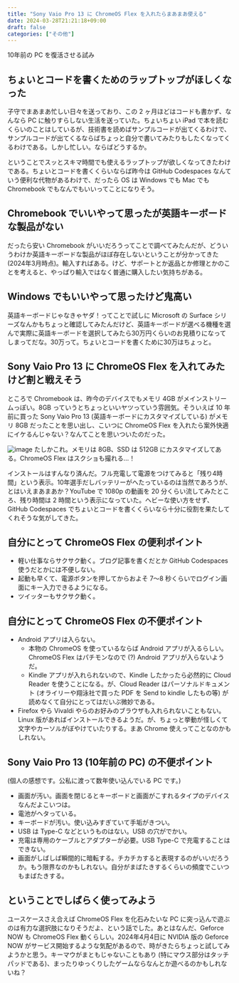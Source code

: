 ```yaml
---
title: "Sony Vaio Pro 13 に ChromeOS Flex を入れたらまあまあ使える"
date: 2024-03-28T21:21:18+09:00
draft: false
categories: ["その他"]
---
```


10年前の PC を復活させる試み

<!--more-->

## ちょいとコードを書くためのラップトップがほしくなった

子守でまあまあ忙しい日々を送っており、この 2 ヶ月ほどはコードも書かず、なんなら PC に触りすらしない生活を送っていた。ちょいちょい iPad で本を読むくらいのことはしているが、技術書を読めばサンプルコードが出てくるわけで、サンプルコードが出てくるならばちょっと自分で書いてみたりもしたくなってくるわけである。しかし忙しい。ならばどうするか。

ということでスッとスキマ時間でも使えるラップトップが欲しくなってきたわけである。ちょいとコードを書くくらいならば昨今は GitHub Codespaces なんていう便利な代物があるわけで、だったら OS は Windows でも Mac でも Chromebook でもなんでもいいってことになりそう。

## Chromebook でいいやって思ったが英語キーボードな製品がない

だったら安い Chromebook がいいだろうってことで調べてみたんだが、どういうわけか英語キーボードな製品がほぼ存在しないということが分かってきた (2024年3月時点)。輸入すればある。けど、サポートとか返品とか修理とかのことを考えると、やっぱり輸入ではなく普通に購入したい気持ちがある。

## Windows でもいいやって思ったけど鬼高い

英語キーボードじゃなきゃヤダ！ってことで試しに Microsoft の Surface シリーズなんかもちょっと確認してみたんだけど、英語キーボードが選べる機種を選んで実際に英語キーボードを選択してみたら30万円くらいのお見積りになってしまってだな。30万って。ちょいとコードを書くために30万はちょっと。

## Sony Vaio Pro 13 に ChromeOS Flex を入れてみたけど割と戦えそう

ところで Chromebook は、昨今のデバイスでもメモリ 4GB がメインストリームっぽい。8GB っていうとちょっといいヤツっていう雰囲気。そういえば 10 年前に買った Sony Vaio Pro 13 (英語キーボードにカスタマイズしている) がメモリ 8GB だったことを思い出し、こいつに ChromeOS Flex を入れたら案外快適にイケるんじゃない？なんてことを思いついたのだった。

![image](https://github.com/pankona/pankona.github.com/assets/6533008/043c8f5b-94c9-4d0b-9534-0668cae67a35)
たしかこれ。メモリは 8GB、SSD は 512GB にカスタマイズしてある。ChromeOS Flex はスクショも撮れる…！

インストールはすんなり済んだ。フル充電して電源をつけてみると「残り4時間」という表示。10年選手だしバッテリーがへたっているのは当然であろうが、とはいえまあまあか？YouTube で 1080p の動画を 20 分くらい流してみたところ、残り時間は 2 時間という表示になっていた。ヘビーな使い方をせず、GitHub Codespaces でちょいとコードを書くくらいなら十分に役割を果たしてくれそうな気がしてきた。

## 自分にとって ChromeOS Flex の便利ポイント

- 軽い仕事ならサクサク動く。ブログ記事を書くだとか GitHub Codespaces 使うだとかには不便しない。
- 起動も早くて、電源ボタンを押してからおよそ 7〜8 秒くらいでログイン画面にキー入力できるようになる。
- ツイッターもサクサク動く。

## 自分にとって ChromeOS Flex の不便ポイント

- Android アプリは入らない。
  - 本物の ChromeOS を使っているならば Android アプリが入るらしい。ChromeOS Flex はパチモンなので (?) Android アプリが入らないようだ。
  - Kindle アプリが入れられないので、Kindle したかったら必然的に Cloud Reader を使うことになる。が、Cloud Reader はパーソナルドキュメント (オライリーや翔泳社で買った PDF を Send to kindle したもの等) が読めなくて自分にとってはだいぶ微妙である。
- Firefox やら Vivaldi やらのお好みのブラウザも入れられないこともない。Linux 版があればインストールできるようだ。が、ちょっと挙動が怪しくて文字やカーソルがぼやけていたりする。まあ Chrome 使えってことなのかもしれない。

## Sony Vaio Pro 13 (10年前の PC) の不便ポイント

(個人の感想です。公私に渡って数年使い込んでいる PC です。)

- 画面が汚い。画面を閉じるとキーボードと画面がこすれるタイプのデバイスなんだよこいつは。
- 電池がヘタっている。
- キーボードが汚い。使い込みすぎていて手垢がきつい。
- USB は Type-C などというものはない。USB の穴がでかい。
- 充電は専用のケーブルとアダプターが必要。USB Type-C で充電することはできない。
- 画面がしばしば瞬間的に暗転する。チカチカすると表現するのがいいだろうか。もう限界なのかもしれない。自分がまばたきするくらいの頻度でこいつもまばたきする。

## ということでしばらく使ってみよう

ユースケースさえ合えば ChromeOS Flex を化石みたいな PC に突っ込んで遊ぶのは有力な選択肢になりそうだよ、という話でした。あとはなんだ、Geforce NOW も ChromeOS Flex 動くらしい。2024年4月4日に NVIDIA 版の Geforce NOW がサービス開始するような気配があるので、時がきたらちょっと試してみようかと思う。キーマウがまともじゃないこともあり (特にマウス部分はタッチパッドである)、まったりゆっくりしたゲームならなんとか遊べるのかもしれないね？
